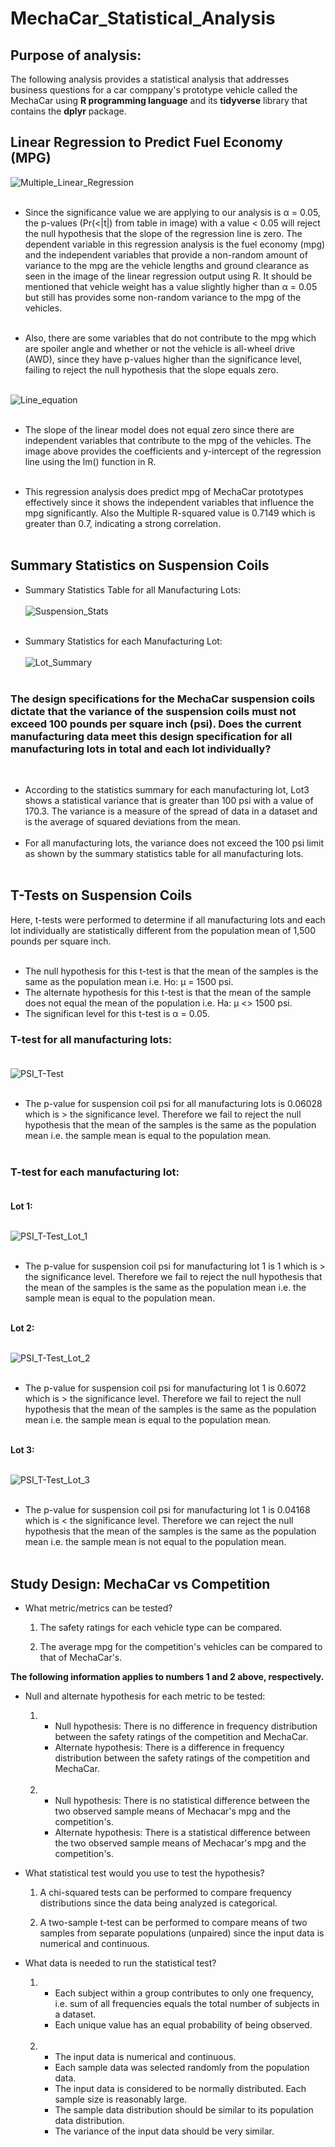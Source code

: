 # MechaCar_Statistical_Analysis
## Purpose of analysis:
The following analysis provides a statistical analysis that addresses business questions for a car comppany's prototype vehicle called the MechaCar using **R programming language** and its **tidyverse** library that contains the **dplyr** package. 
## Linear Regression to Predict Fuel Economy (MPG)<br/>

![Multiple_Linear_Regression](./images/multiple_linear_regression_mpg.png)
<br/><br/>

* Since the significance value we are applying to our analysis is α = 0.05, the p-values (Pr(<|t|) from table in image) with a value < 0.05 will reject the null hypothesis that the slope of the regression line is zero. The dependent variable in this regression analysis is the fuel economy (mpg) and the independent variables that provide a non-random amount of variance to the mpg are the vehicle lengths and ground clearance as seen in the image of the linear regression output using R. It should be mentioned that vehicle weight has a value slightly higher than α = 0.05 but still has provides some non-random variance to the mpg of the vehicles. <br/><br/>

* Also, there are some variables that do not contribute to the mpg which are spoiler angle and whether or not the vehicle is all-wheel drive (AWD), since they have p-values higher than the significance level, failing to reject the null hypothesis that the slope equals zero. <br/><br/>

![Line_equation](./images/regression_line_eq.png)
<br/><br/>

* The slope of the linear model does not equal zero since there are independent variables that contribute to the mpg of the vehicles. The image above provides the coefficients and y-intercept of the regression line using the lm() function in R. <br/><br/>

* This regression analysis does predict mpg of MechaCar prototypes effectively since it shows the independent variables that influence the mpg significantly. Also the Multiple R-squared value is 0.7149 which is greater than 0.7, indicating a strong correlation. <br/><br/>

## Summary Statistics on Suspension Coils<br/>
* Summary Statistics Table for all Manufacturing Lots:<br/><br/>
![Suspension_Stats](./images/suspension_summary_stats.png)
<br/><br/>

* Summary Statistics for each Manufacturing Lot:<br/><br/>
![Lot_Summary](./images/lot_summary.png)
<br/><br/>

### The design specifications for the MechaCar suspension coils dictate that the variance of the suspension coils must not exceed 100 pounds per square inch (psi). Does the current manufacturing data meet this design specification for all manufacturing lots in total and each lot individually?
<br/>

* According to the statistics summary for each manufacturing lot, Lot3 shows a statistical variance that is greater than 100 psi with a value of 170.3. The variance is a measure of the spread of data in a dataset and is the average of squared deviations from the mean.
<br/><br/>
* For all manufacturing lots, the variance does not exceed the 100 psi limit as shown by the summary statistics table for all manufacturing lots.<br/><br/>

## T-Tests on Suspension Coils<br/>
Here, t-tests were performed to determine if all manufacturing lots and each lot individually are statistically different from the population mean of 1,500 pounds per square inch.<br/><br/>

* The null hypothesis for this t-test is that the mean of the samples is the same as the population mean i.e. Ho: μ = 1500 psi.
* The alternate hypothesis for this t-test is that the mean of the sample does not equal the mean of the population i.e. Ha: μ <> 1500 psi.
* The significan level for this t-test is α = 0.05.

### T-test for all manufacturing lots:<br/><br/>

![PSI_T-Test](./images/psi_t_test.png)<br/><br/>

* The p-value for suspension coil psi for all manufacturing lots is 0.06028 which is > the significance level. Therefore we fail to reject the null hypothesis that the mean of the samples is the same as the population mean i.e. the sample mean is equal to the population mean. <br/><br/>

### T-test for each manufacturing lot:<br/><br/>

**Lot 1:**<br/><br/>

![PSI_T-Test_Lot_1](./images/psi_t_test_lot1.png)<br/><br/>

* The p-value for suspension coil psi for manufacturing lot 1 is 1 which is > the significance level. Therefore we fail to reject the null hypothesis that the mean of the samples is the same as the population mean i.e. the sample mean is equal to the population mean. <br/><br/>

**Lot 2:**<br/><br/>

![PSI_T-Test_Lot_2](./images/psi_t_test_lot2.png)<br/><br/>

* The p-value for suspension coil psi for manufacturing lot 1 is 0.6072 which is > the significance level. Therefore we fail to reject the null hypothesis that the mean of the samples is the same as the population mean i.e. the sample mean is equal to the population mean. <br/><br/>

**Lot 3:**<br/><br/>

![PSI_T-Test_Lot_3](./images/psi_t_test_lot3.png)<br/><br/>

* The p-value for suspension coil psi for manufacturing lot 1 is 0.04168 which is < the significance level. Therefore we can reject the null hypothesis that the mean of the samples is the same as the population mean i.e. the sample mean is not equal to the population mean. <br/><br/> 

## Study Design: MechaCar vs Competition<br/>

* What metric/metrics can be tested? <br/>

    1) The safety ratings for each vehicle type can be compared.<br/>

    2) The average mpg for the competition's vehicles can be compared to that of MechaCar's. <br/>

**The following information applies to numbers 1 and 2 above, respectively.**

* Null and alternate hypothesis for each metric to be tested: <br/>

    1)  * Null hypothesis: There is no difference in frequency distribution between the safety ratings of the competition and MechaCar. <br/>
        * Alternate hypothesis: There is a difference in frequency distribution between the safety ratings of the competition and MechaCar. <br/><br/>
    2)  * Null hypothesis: There is no statistical difference between the two observed sample means of Mechacar's mpg and the competition's.<br/>
        * Alternate hypothesis: There is a statistical difference between the two observed sample means of Mechacar's mpg and the competition's.<br/>

* What statistical test would you use to test the hypothesis?<br/>

    1) A chi-squared tests can be performed to compare frequency distributions since the data being analyzed is categorical.<br/>

    2) A two-sample t-test can be performed to compare means of two samples from separate populations (unpaired) since the input data is numerical and continuous. <br/>

* What data is needed to run the statistical test? <br/>

    1)  * Each subject within a group contributes to only one frequency, i.e. sum of all frequencies equals the total number of subjects in a dataset. <br/>
        * Each unique value has an equal probability of being observed.<br/><br/>

    2)  * The input data is numerical and continuous.<br/> 
        * Each sample data was selected randomly from the population data. <br/>
        * The input data is considered to be normally distributed. Each sample size is reasonably large.<br/>
        * The sample data distribution should be similar to its population data distribution. <br/>
        * The variance of the input data should be very similar.<br/>